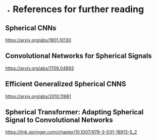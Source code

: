 + # References for further reading

## Spherical CNNs

https://arxiv.org/abs/1801.10130

## Convolutional Networks for Spherical Signals

https://arxiv.org/abs/1709.04893

## Efficient Generalized Spherical CNNS

https://arxiv.org/abs/2010.11661

## Spherical Transformer: Adapting Spherical Signal to Convolutional Networks

https://link.springer.com/chapter/10.1007/978-3-031-18913-5_2
